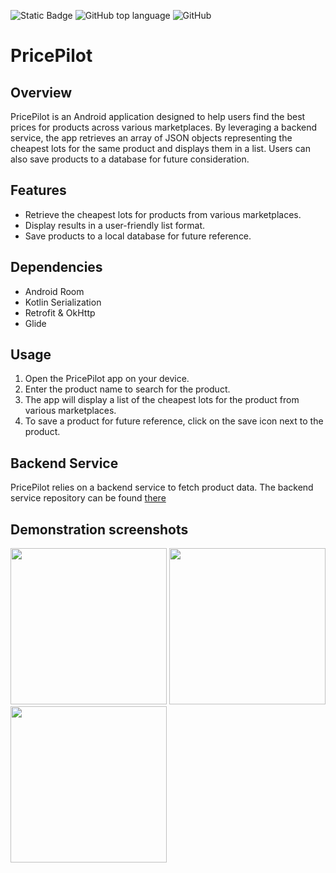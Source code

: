![Static Badge](https://img.shields.io/badge/koshiex-PricePilot-PricePilot)
![GitHub top language](https://img.shields.io/github/languages/top/koshiex/PricePilot)
![GitHub](https://img.shields.io/github/license/koshiex/PricePilot)

# PricePilot
## Overview
PricePilot is an Android application designed to help users find the best prices for products across various marketplaces. By leveraging a backend service, the app retrieves an array of JSON objects representing the cheapest lots for the same product and displays them in a list. Users can also save products to a database for future consideration.

## Features
-	Retrieve the cheapest lots for products from various marketplaces.
-	Display results in a user-friendly list format.
-	Save products to a local database for future reference.

## Dependencies
- Android Room
- Kotlin Serialization
- Retrofit & OkHttp
- Glide

 ## Usage
1.	Open the PricePilot app on your device.
2.	Enter the product name to search for the product.
3.	The app will display a list of the cheapest lots for the product from various marketplaces.
4.	To save a product for future reference, click on the save icon next to the product.

## Backend Service

PricePilot relies on a backend service to fetch product data. The backend service repository can be found [there](https://github.com/koshiex/RESTScrapper)

## Demonstration screenshots
<p float="center">
  <img src="https://i.imgur.com/Gv8WBdi.jpeg" width="250">
  <img src="https://i.imgur.com/pTtbwfY.jpeg" width="250">
  <img src="https://i.imgur.com/A8nmF5q.jpeg" width="250">
</p>
